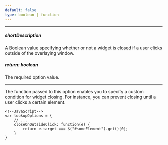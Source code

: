 ```yaml
---
default: false
type: boolean | function
---
```

---
##### shortDescription
A Boolean value specifying whether or not a widget is closed if a user clicks outside of the overlaying window.

##### return: boolean
The required option value.

---
The function passed to this option enables you to specify a custom condition for widget closing. For instance, you can prevent closing until a user clicks a certain element.

    <!--JavaScript-->
    var lookupOptions = {
        // ...
        closeOnOutsideClick: function(e) {
            return e.target === $("#someElement").get()[0];
        }
    }